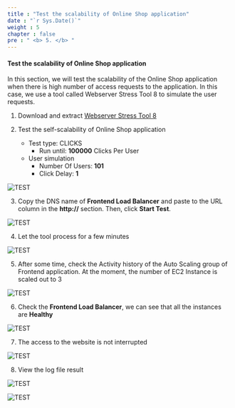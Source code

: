 ```yaml
---
title : "Test the scalability of Online Shop application"
date : "`r Sys.Date()`"
weight : 5
chapter : false
pre : " <b> 5. </b> "
---
```


#### Test the scalability of Online Shop application
In this section, we will test the scalability of the Online Shop application when there is high number of access requests to the application. In this case, we use a tool called Webserver Stress Tool 8 to simulate the user requests.

1. Download and extract [Webserver Stress Tool 8](https://www.paessler.com/tools/webstress)

2. Test the self-scalability of Online Shop application
    + Test type: CLICKS
      + Run until: **100000** Clicks Per User
    + User simulation
      + Number Of Users: **101**
      + Click Delay: **1**

![TEST](/images/5-testasg/001-testasg.png?width=50pc)

3. Copy the DNS name of **Frontend Load Balancer** and paste to the URL column in the **http://** section. Then, click **Start Test**.

![TEST](/images/5-testasg/002-testasg.png?width=50pc)

4. Let the tool process for a few minutes

![TEST](/images/5-testasg/003-testasg.png?width=50pc)

5. After some time, check the Activity history of the Auto Scaling group of Frontend application. At the moment, the number of EC2 Instance is scaled out to 3

![TEST](/images/5-testasg/004-testasg.png?width=50pc)

6. Check the **Frontend Load Balancer**, we can see that all the instances are **Healthy**

![TEST](/images/5-testasg/005-testasg.png?width=90pc)

7. The access to the website is not interrupted

![TEST](/images/5-testasg/006-testasg.png?width=90pc)

8. View the log file result

![TEST](/images/5-testasg/007-testasg.png?width=90pc)

![TEST](/images/5-testasg/008-testasg.png?width=50pc)